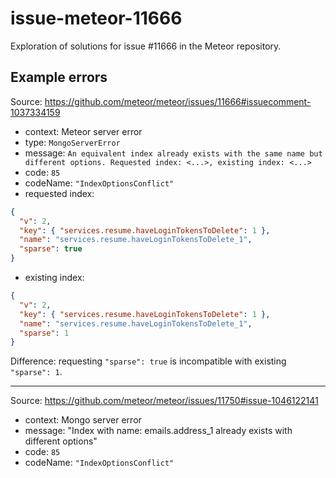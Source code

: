 # issue-meteor-11666
Exploration of solutions for issue #11666 in the Meteor repository.

## Example errors

Source: https://github.com/meteor/meteor/issues/11666#issuecomment-1037334159

- context: Meteor server error
- type: `MongoServerError`
- message: `An equivalent index already exists with the same name but different options. Requested index: <...>, existing index: <...>`
- code: `85`
- codeName: `"IndexOptionsConflict"` 
- requested index:

```json
{
  "v": 2,
  "key": { "services.resume.haveLoginTokensToDelete": 1 },
  "name": "services.resume.haveLoginTokensToDelete_1",
  "sparse": true
}
```

- existing index:

```json
{
  "v": 2,
  "key": { "services.resume.haveLoginTokensToDelete": 1 },
  "name": "services.resume.haveLoginTokensToDelete_1",
  "sparse": 1
}
```

Difference: requesting `"sparse": true` is incompatible with existing `"sparse": 1`.

---

Source: https://github.com/meteor/meteor/issues/11750#issue-1046122141

- context: Mongo server error
- message: "Index with name: emails.address_1 already exists with different options"
- code: `85`
- codeName: `"IndexOptionsConflict"` 

